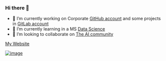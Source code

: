 ### Hi there 👋

- 🔭 I’m currently working on Corporate [GitHub account](https://github.com/jusech5) and some projects in [GitLab account](https://gitlab.com/juusechec)
- 🌱 I’m currently learning in a MS [Data Science](https://estudios.uoc.edu/es/masters-universitarios/data-science/presentacion)
- 👯 I’m looking to collaborate on [The AI community](https://huggingface.co)

[My Website](https://juusechec.github.io/)

[![image](https://user-images.githubusercontent.com/4140058/147900090-3965ae18-de1c-4200-bfbb-776bd5c5ea04.png)](https://github.com/jusech5)


<!--
**juusechec/juusechec** is a ✨ _special_ ✨ repository because its `README.md` (this file) appears on your GitHub profile.

Here are some ideas to get you started:

- 🔭 I’m currently working on ...
- 🌱 I’m currently learning ...
- 👯 I’m looking to collaborate on ...
- 🤔 I’m looking for help with ...
- 💬 Ask me about ...
- 📫 How to reach me: ...
- 😄 Pronouns: ...
- ⚡ Fun fact: ...
-->
